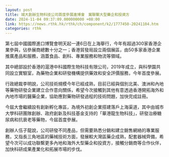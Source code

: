 ```yaml
---
layout: post
title: 城大創辦生物科技公司首度參展進博會　冀聯繫大型藥企和投資方
date: 2024-11-04 09:37:09.000000000 +08:00
link: https://news.rthk.hk/rthk/ch/component/k2/1777450-20241104.htm
categories: rthk
---
```


第七屆中國國際進口博覽會明天起一連6日在上海舉行，今年有超過300家香港企業參與，佔參展商總數十分之一；香港貿發局設立兩個展區，由50多家香港企業推廣產品和服務，涵蓋食品、創科、專業服務和物流等領域。

其中總部設於香港的滬港中科國際生物科技有限公司，2019年成立，與科學園共同設立實驗室，為藥物企業和研發機構提供藥效和安全評價服務，今年首度參展。

行政總裁李明說，公司技術規模今年已經成熟，目前已經與個別北美、澳洲和內地等藥物研發企業建立合作意向關係，希望今次接觸到其他有意透過香港開拓海外和內地市場的醫藥企業，協助應對藥物研發過程的技術問題，加快完成註冊。

今屆大會繼續設有創新孵化專區，為境外初創企業搭建落戶上海渠道，其中由城市大學科研團隊創辦、政府創新及科技基金支持的「華港龍生物科技」，研發治療糖尿病和抗衰老等藥物，今屆首度參展。

創辦人伍子龍說，公司研發不同產品，但需要熟悉分銷和建立銷售網絡的專業服務，又指長三角地區的藥械技術方面，發展較大灣區藥企成熟，配套器械齊備，希望今次可以成功聯繫更多內地和海外大型藥企和投資方，接觸分銷商等合作伙伴，加快科研成果產業化和拓展市場的步伐。
